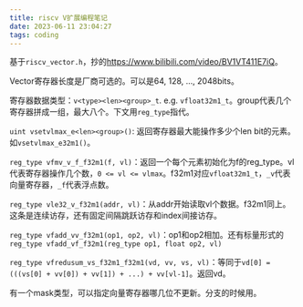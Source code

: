 ```yaml
---
title: riscv V扩展编程笔记
date: 2023-06-11 23:04:27
tags: coding
---
```


基于`riscv_vector.h`，抄的<https://www.bilibili.com/video/BV1VT411E7iQ>。

<!-- more -->

Vector寄存器长度是厂商可选的。可以是64, 128, ..., 2048bits。

寄存器数据类型：`v<type><len><group>_t`. e.g. `vfloat32m1_t`。group代表几个寄存器拼成一组，最大八个。下文用`reg_type`指代。

`uint vsetvlmax_e<len><group>()`: 返回寄存器最大能操作多少个len bit的元素。如`vsetvlmax_e32m1()`。

`reg_type vfmv_v_f_f32m1(f, vl)`：返回一个每个元素初始化为f的reg_type。vl代表寄存器操作几个数，`0 <= vl <= vlmax`。f32m1对应`vfloat32m1_t`，`_v`代表向量寄存器，`_f`代表浮点数。

`reg_type vle32_v_f32m1(addr, vl)`：从addr开始读取vl个数据。f32m1同上。这条是连续访存，还有固定间隔跳跃访存和index间接访存。

`reg_type vfadd_vv_f32m1(op1, op2, vl)`：op1和op2相加。还有标量形式的`reg_type vfadd_vf_f32m1(reg_type op1, float op2, vl)`

`reg_type vfredusum_vs_f32m1_f32m1(vd, vv, vs, vl)`：等同于`vd[0] = (((vs[0] + vv[0]) + vv[1]) + ...) + vv[vl-1]`。返回vd。

有一个mask类型，可以指定向量寄存器哪几位不更新。分支的时候用。





